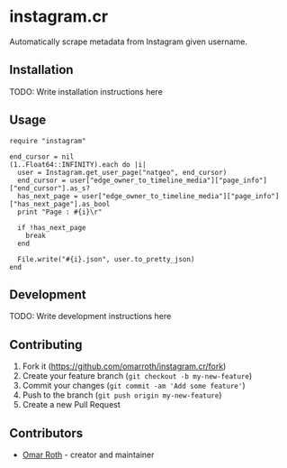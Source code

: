 # instagram.cr

Automatically scrape metadata from Instagram given username.

## Installation

TODO: Write installation instructions here

## Usage

```crystal
require "instagram"

end_cursor = nil
(1..Float64::INFINITY).each do |i|
  user = Instagram.get_user_page("natgeo", end_cursor)
  end_cursor = user["edge_owner_to_timeline_media"]["page_info"]["end_cursor"].as_s?
  has_next_page = user["edge_owner_to_timeline_media"]["page_info"]["has_next_page"].as_bool
  print "Page : #{i}\r"

  if !has_next_page
    break
  end

  File.write("#{i}.json", user.to_pretty_json)
end
```

## Development

TODO: Write development instructions here

## Contributing

1. Fork it (<https://github.com/omarroth/instagram.cr/fork>)
2. Create your feature branch (`git checkout -b my-new-feature`)
3. Commit your changes (`git commit -am 'Add some feature'`)
4. Push to the branch (`git push origin my-new-feature`)
5. Create a new Pull Request

## Contributors

- [Omar Roth](https://github.com/omarroth) - creator and maintainer
